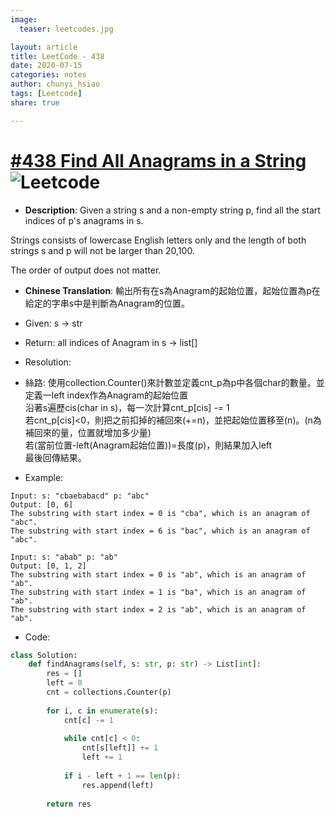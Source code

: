 ```yaml
---
image:
  teaser: leetcodes.jpg

layout: article
title: LeetCode - 438
date: 2020-07-15
categories: notes
author: chunyi_hsiao
tags: [Leetcode]
share: true

---
```

# [#438 Find All Anagrams in a String](https://leetcode.com/problems/find-all-anagrams-in-a-string/) ![Leetcode](https://img.shields.io/badge/Medium-Leetcode-orange.svg)

- **Description**: Given a string s and a non-empty string p, find all the start indices of p's anagrams in s.

Strings consists of lowercase English letters only and the length of both strings s and p will not be larger than 20,100.

The order of output does not matter.  

- **Chinese Translation**: 輸出所有在s為Anagram的起始位置，起始位置為p在給定的字串s中是判斷為Anagram的位置。

- Given: s -> str
- Return: all indices of Anagram in s -> list[] 
- Resolution: 
- 絲路: 使用collection.Counter()來計數並定義cnt_p為p中各個char的數量。並定義一left index作為Anagram的起始位置  
    沿著s遍歷cis(char in s)，每一次計算cnt_p[cis] -= 1  
    若cnt_p[cis]<0，則把之前扣掉的補回來(+=n)，並把起始位置移至(n)。(n為補回來的量，位置就增加多少量)  
    若(當前位置-left(Anagram起始位置))=長度(p)，則結果加入left  
    最後回傳結果。
- Example:

```
Input: s: "cbaebabacd" p: "abc"
Output: [0, 6]
The substring with start index = 0 is "cba", which is an anagram of "abc".
The substring with start index = 6 is "bac", which is an anagram of "abc".

Input: s: "abab" p: "ab"
Output: [0, 1, 2]
The substring with start index = 0 is "ab", which is an anagram of "ab".
The substring with start index = 1 is "ba", which is an anagram of "ab".
The substring with start index = 2 is "ab", which is an anagram of "ab".
```

- Code:

```python
class Solution:
    def findAnagrams(self, s: str, p: str) -> List[int]:
        res = []
        left = 0
        cnt = collections.Counter(p)
        
        for i, c in enumerate(s):
            cnt[c] -= 1
            
            while cnt[c] < 0:
                cnt[s[left]] += 1
                left += 1
            
            if i - left + 1 == len(p):
                res.append(left)
        
        return res
```
